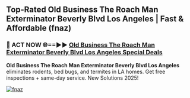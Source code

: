 ## Top-Rated Old Business The Roach Man Exterminator Beverly Blvd Los Angeles | Fast & Affordable (fnaz)

<h3>🐜 ACT NOW 🌐==►► <a href="https://tinyurl.com/2dysvsjj" rel="nofollow">Old Business The Roach Man Exterminator Beverly Blvd Los Angeles Special Deals</a></h3>

**Old Business The Roach Man Exterminator Beverly Blvd Los Angeles** eliminates rodents, bed bugs, and termites in LA homes. Get free inspections + same-day service. New Solutions 2025!

[![fnaz](https://i.imgur.com/JCYaghj.jpeg)](https://tinyurl.com/2dysvsjj)
